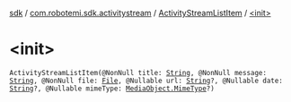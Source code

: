 [sdk](../../index.md) / [com.robotemi.sdk.activitystream](../index.md) / [ActivityStreamListItem](index.md) / [&lt;init&gt;](./-init-.md)

# &lt;init&gt;

`ActivityStreamListItem(@NonNull title: `[`String`](https://kotlinlang.org/api/latest/jvm/stdlib/kotlin/-string/index.html)`, @NonNull message: `[`String`](https://kotlinlang.org/api/latest/jvm/stdlib/kotlin/-string/index.html)`, @NonNull file: `[`File`](https://developer.android.com/reference/java/io/File.html)`, @Nullable url: `[`String`](https://kotlinlang.org/api/latest/jvm/stdlib/kotlin/-string/index.html)`?, @Nullable date: `[`String`](https://kotlinlang.org/api/latest/jvm/stdlib/kotlin/-string/index.html)`?, @Nullable mimeType: `[`MediaObject.MimeType`](../../com.robotemi.sdk/-media-object/-mime-type/index.md)`?)`